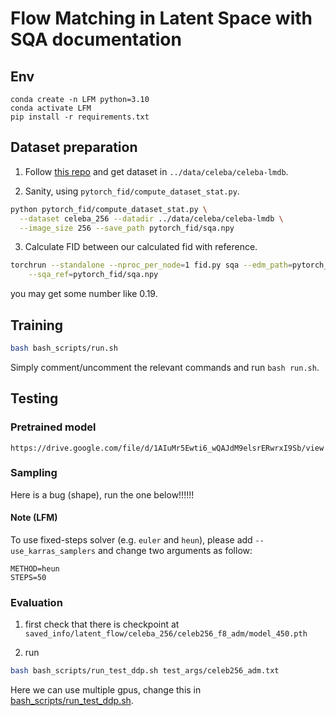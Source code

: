 # Flow Matching in Latent Space with SQA documentation

## Env

```
conda create -n LFM python=3.10
conda activate LFM
pip install -r requirements.txt
```

## Dataset preparation

1. Follow [this repo](https://github.com/qiaosungithub/celebahq256.git) and get dataset in `../data/celeba/celeba-lmdb`.

2. Sanity, using `pytorch_fid/compute_dataset_stat.py`.

```bash
python pytorch_fid/compute_dataset_stat.py \
  --dataset celeba_256 --datadir ../data/celeba/celeba-lmdb \
  --image_size 256 --save_path pytorch_fid/sqa.npy
```

3. Calculate FID between our calculated fid with reference.

```.bash
torchrun --standalone --nproc_per_node=1 fid.py sqa --edm_path=pytorch_fid/celebahq_stat.npy \
    --sqa_ref=pytorch_fid/sqa.npy
```

you may get some number like 0.19.

## Training

```.bash
bash bash_scripts/run.sh
```

Simply comment/uncomment the relevant commands and run `bash run.sh`.

## Testing

### Pretrained model

`https://drive.google.com/file/d/1AIuMr5Ewti6_wQAJdM9elsrERwrxI9Sb/view`

### Sampling

<!-- 1. first check that there is checkpoint at `saved_info/latent_flow/celeba_256/celeb256_f8_adm/model_450.pth`

2. run
```.bash
bash bash_scripts/run_test.sh test_args/celeb256_adm.txt
``` -->

Here is a bug (shape), run the one below!!!!!!

<!-- > Only 1 gpu is required. -->

#### Note (LFM)

To use fixed-steps solver (e.g. `euler` and `heun`), please add `--use_karras_samplers` and change two arguments as follow:

```
METHOD=heun
STEPS=50
```

### Evaluation

1. first check that there is checkpoint at `saved_info/latent_flow/celeba_256/celeb256_f8_adm/model_450.pth`

2. run
```.bash
bash bash_scripts/run_test_ddp.sh test_args/celeb256_adm.txt
```

Here we can use multiple gpus, change this in [bash_scripts/run_test_ddp.sh](./bash_scripts/run_test_ddp.sh).
